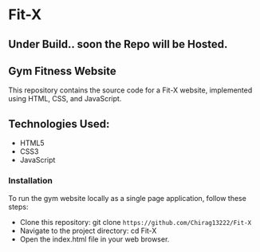# Fit-X
## Under Build.. soon the Repo will be Hosted.

## Gym Fitness Website

This repository contains the source code for a Fit-X website, implemented using HTML, CSS, and JavaScript.

## Technologies Used:

* HTML5
* CSS3
* JavaScript

### Installation
To run the gym website locally as a single page application, follow these steps:
- Clone this repository: git clone `https://github.com/Chirag13222/Fit-X`
- Navigate to the project directory: cd Fit-X
- Open the index.html file in your web browser.
